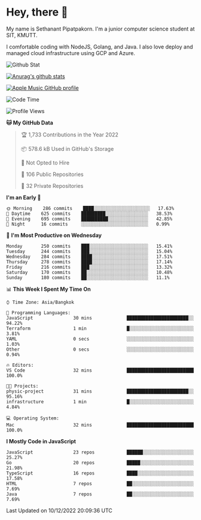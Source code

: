 # Hey, there 🙌
My name is Sethanant Pipatpakorn. I'm a junior computer science student at SIT, KMUTT.

I comfortable coding with NodeJS, Golang, and Java. I also love deploy and managed cloud infrastructure using GCP and Azure.

![Github Stat](https://github-profile-summary-cards.vercel.app/api/cards/profile-details?username=thetkpark&theme=dracula)

[![Anurag's github stats](https://github-readme-stats.vercel.app/api?username=thetkpark&count_private=true&show_icons=true&theme=tokyonight)](https://github.com/anuraghazra/github-readme-stats)

[![Apple Music GitHub profile](https://apple-music-github-profile.rayriffy.com/theme/light.svg?uid=000347.6120fcbefcb74cd59d65c108cc315787.1333)](https://github.com/rayriffy/apple-music-github-profile)

<!--START_SECTION:waka-->
![Code Time](http://img.shields.io/badge/Code%20Time-940%20hrs%2043%20mins-blue)

![Profile Views](http://img.shields.io/badge/Profile%20Views-7-blue)

**🐱 My GitHub Data** 

> 🏆 1,733 Contributions in the Year 2022
 > 
> 📦 578.6 kB Used in GitHub's Storage 
 > 
> 🚫 Not Opted to Hire
 > 
> 📜 106 Public Repositories 
 > 
> 🔑 32 Private Repositories  
 > 
**I'm an Early 🐤** 

```text
🌞 Morning    286 commits    ████░░░░░░░░░░░░░░░░░░░░░   17.63% 
🌆 Daytime    625 commits    █████████░░░░░░░░░░░░░░░░   38.53% 
🌃 Evening    695 commits    ██████████░░░░░░░░░░░░░░░   42.85% 
🌙 Night      16 commits     ░░░░░░░░░░░░░░░░░░░░░░░░░   0.99%

```
📅 **I'm Most Productive on Wednesday** 

```text
Monday       250 commits    ███░░░░░░░░░░░░░░░░░░░░░░   15.41% 
Tuesday      244 commits    ███░░░░░░░░░░░░░░░░░░░░░░   15.04% 
Wednesday    284 commits    ████░░░░░░░░░░░░░░░░░░░░░   17.51% 
Thursday     278 commits    ████░░░░░░░░░░░░░░░░░░░░░   17.14% 
Friday       216 commits    ███░░░░░░░░░░░░░░░░░░░░░░   13.32% 
Saturday     170 commits    ██░░░░░░░░░░░░░░░░░░░░░░░   10.48% 
Sunday       180 commits    ██░░░░░░░░░░░░░░░░░░░░░░░   11.1%

```


📊 **This Week I Spent My Time On** 

```text
⌚︎ Time Zone: Asia/Bangkok

💬 Programming Languages: 
JavaScript               30 mins             ███████████████████████░░   94.22% 
Terraform                1 min               █░░░░░░░░░░░░░░░░░░░░░░░░   3.81% 
YAML                     0 secs              ░░░░░░░░░░░░░░░░░░░░░░░░░   1.03% 
Other                    0 secs              ░░░░░░░░░░░░░░░░░░░░░░░░░   0.94%

🔥 Editors: 
VS Code                  32 mins             █████████████████████████   100.0%

🐱‍💻 Projects: 
physic-project           31 mins             ███████████████████████░░   95.16% 
infrastructure           1 min               █░░░░░░░░░░░░░░░░░░░░░░░░   4.84%

💻 Operating System: 
Mac                      32 mins             █████████████████████████   100.0%

```

**I Mostly Code in JavaScript** 

```text
JavaScript               23 repos            ██████░░░░░░░░░░░░░░░░░░░   25.27% 
Go                       20 repos            █████░░░░░░░░░░░░░░░░░░░░   21.98% 
TypeScript               16 repos            ████░░░░░░░░░░░░░░░░░░░░░   17.58% 
HTML                     7 repos             ██░░░░░░░░░░░░░░░░░░░░░░░   7.69% 
Java                     7 repos             ██░░░░░░░░░░░░░░░░░░░░░░░   7.69%

```



 Last Updated on 10/12/2022 20:09:36 UTC
<!--END_SECTION:waka-->
